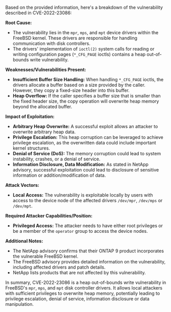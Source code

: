 Based on the provided information, here's a breakdown of the vulnerability described in CVE-2022-23086:

**Root Cause:**
- The vulnerability lies in the `mpr`, `mps`, and `mpt` device drivers within the FreeBSD kernel. These drivers are responsible for handling communication with disk controllers.
- The drivers' implementation of `ioctl(2)` system calls for reading or writing configuration pages (`*_CFG_PAGE` ioctls) contains a heap out-of-bounds write vulnerability.

**Weaknesses/Vulnerabilities Present:**
- **Insufficient Buffer Size Handling:** When handling `*_CFG_PAGE` ioctls, the drivers allocate a buffer based on a size provided by the caller. However, they copy a fixed-size header into this buffer.
- **Heap Overflow:** If the caller specifies a buffer size that is smaller than the fixed header size, the copy operation will overwrite heap memory beyond the allocated buffer.

**Impact of Exploitation:**
- **Arbitrary Heap Overwrite:** A successful exploit allows an attacker to overwrite arbitrary heap data.
- **Privilege Escalation:** This heap corruption can be leveraged to achieve privilege escalation, as the overwritten data could include important kernel structures.
- **Denial of Service (DoS):** The memory corruption could lead to system instability, crashes, or a denial of service.
- **Information Disclosure, Data Modification:** As stated in NetApp advisory, successful exploitation could lead to disclosure of sensitive information or addition/modification of data.

**Attack Vectors:**
- **Local Access:** The vulnerability is exploitable locally by users with access to the device node of the affected drivers `/dev/mpr`, `/dev/mps` or `/dev/mpt`.

**Required Attacker Capabilities/Position:**
- **Privileged Access:**  The attacker needs to have either root privileges or be a member of the `operator` group to access the device nodes.

**Additional Notes:**
- The NetApp advisory confirms that their ONTAP 9 product incorporates the vulnerable FreeBSD kernel.
- The FreeBSD advisory provides detailed information on the vulnerability, including affected drivers and patch details.
- NetApp lists products that are not affected by this vulnerability.

In summary, CVE-2022-23086 is a heap out-of-bounds write vulnerability in FreeBSD's `mpr`, `mps`, and `mpt` disk controller drivers. It allows local attackers with sufficient privileges to overwrite heap memory, potentially leading to privilege escalation, denial of service, information disclosure or data manipulation.